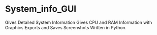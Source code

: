 # System_info_GUI
Gives Detailed System Information Gives CPU and RAM Information with Graphics Exports and Saves Screenshots Written in Python.
